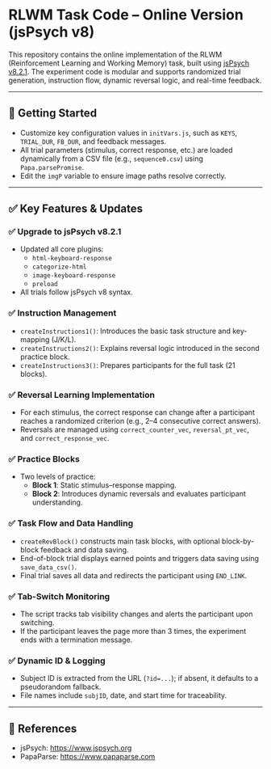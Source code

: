 # RLWM Task Code – Online Version (jsPsych v8)

This repository contains the online implementation of the RLWM (Reinforcement Learning and Working Memory) task, built using [jsPsych v8.2.1](https://www.jspsych.org/8.2/). The experiment code is modular and supports randomized trial generation, instruction flow, dynamic reversal logic, and real-time feedback.

---

## 🔧 Getting Started

- Customize key configuration values in `initVars.js`, such as `KEYS`, `TRIAL_DUR`, `FB_DUR`, and feedback messages.
- All trial parameters (stimulus, correct response, etc.) are loaded dynamically from a CSV file (e.g., `sequence0.csv`) using `Papa.parsePromise`.
- Edit the `imgP` variable to ensure image paths resolve correctly.

---

## ✅ Key Features & Updates

### ✅ Upgrade to jsPsych v8.2.1
- Updated all core plugins:
  - `html-keyboard-response`
  - `categorize-html`
  - `image-keyboard-response`
  - `preload`
- All trials follow jsPsych v8 syntax.

### ✅ Instruction Management
- `createInstructions1()`: Introduces the basic task structure and key-mapping (J/K/L).
- `createInstructions2()`: Explains reversal logic introduced in the second practice block.
- `createInstructions3()`: Prepares participants for the full task (21 blocks).

### ✅ Reversal Learning Implementation
- For each stimulus, the correct response can change after a participant reaches a randomized criterion (e.g., 2–4 consecutive correct answers).
- Reversals are managed using `correct_counter_vec`, `reversal_pt_vec`, and `correct_response_vec`.

### ✅ Practice Blocks
- Two levels of practice:
  - **Block 1**: Static stimulus–response mapping.
  - **Block 2**: Introduces dynamic reversals and evaluates participant understanding.

### ✅ Task Flow and Data Handling
- `createRevBlock()` constructs main task blocks, with optional block-by-block feedback and data saving.
- End-of-block trial displays earned points and triggers data saving using `save_data_csv()`.
- Final trial saves all data and redirects the participant using `END_LINK`.

### ✅ Tab-Switch Monitoring
- The script tracks tab visibility changes and alerts the participant upon switching.
- If the participant leaves the page more than 3 times, the experiment ends with a termination message.

### ✅ Dynamic ID & Logging
- Subject ID is extracted from the URL (`?id=...`); if absent, it defaults to a pseudorandom fallback.
- File names include `subjID`, date, and start time for traceability.

---

## 📎 References

- jsPsych: https://www.jspsych.org
- PapaParse: https://www.papaparse.com
